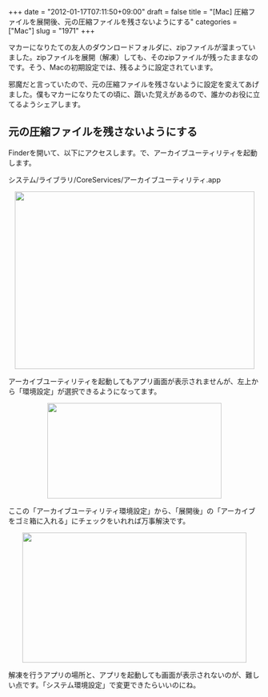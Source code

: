 +++
date = "2012-01-17T07:11:50+09:00"
draft = false
title = "[Mac] 圧縮ファイルを展開後、元の圧縮ファイルを残さないようにする"
categories = ["Mac"]
slug = "1971"
+++

マカーになりたての友人のダウンロードフォルダに、zipファイルが溜まっていました。zipファイルを展開（解凍）しても、そのzipファイルが残ったままなのです。そう、Macの初期設定では、残るように設定されています。

邪魔だと言っていたので、元の圧縮ファイルを残さないように設定を変えてあげました。僕もマカーになりたての頃に、躓いた覚えがあるので、誰かのお役に立てるようシェアします。

<h2>元の圧縮ファイルを残さないようにする</h2>

Finderを開いて、以下にアクセスします。で、アーカイブユーティリティを起動します。

システム/ライブラリ/CoreServices/アーカイブユーティリティ.app

<img style="display:block; margin-left:auto; margin-right:auto;" src="/images/2012/01/1971_1.png" border="0" width="479" height="355" />

アーカイブユーティリティを起動してもアプリ画面が表示されませんが、左上から「環境設定」が選択できるようになってます。

<img style="display:block; margin-left:auto; margin-right:auto;" src="/images/2012/01/1971_2.png" border="0" width="348" height="191" />

ここの「アーカイブユーティリティ環境設定」から、「展開後」の「アーカイブをゴミ箱に入れる」にチェックをいれれば万事解決です。

<img style="display:block; margin-left:auto; margin-right:auto;" src="/images/2012/01/1971_3.png" border="0" width="448" height="260" />

解凍を行うアプリの場所と、アプリを起動しても画面が表示されないのが、難しい点です。「システム環境設定」で変更できたらいいのにね。
